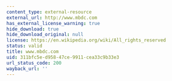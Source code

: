 ```yaml
---
content_type: external-resource
external_url: http://www.mbdc.com
has_external_license_warning: true
hide_download: true
hide_download_original: null
license: https://en.wikipedia.org/wiki/All_rights_reserved
status: valid
title: www.mbdc.com
uid: 311bfc5e-d958-47ce-9911-cea33c9b33e3
url_status_code: 200
wayback_url: ''
---
```


